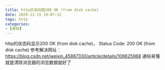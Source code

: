 ```yaml
---
title: http状态码报200 OK (from disk cache)
date: 2020-12-15 19:07:12
tags: http
categories: 
- [基础]
---
```

http的状态码显示200 OK (from disk cache)，
Status Code: 200 OK (from disk cache)
参考解决网址：
https://blog.csdn.net/weixin_45867330/article/details/106625968
通俗易懂就是清除浏览器的浏览数据就好了
